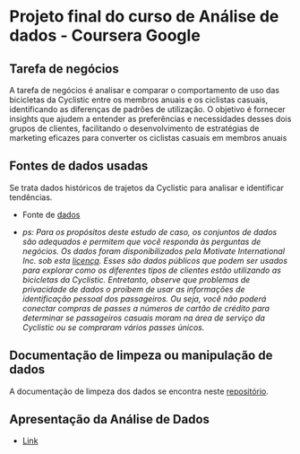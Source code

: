 # Projeto final do curso de Análise de dados - Coursera Google

##  Tarefa de negócios


A tarefa de negócios é analisar e comparar o comportamento de uso das bicicletas da Cyclistic entre os membros anuais e os ciclistas casuais, identificando as diferenças de padrões de utilização. O objetivo é fornecer insights que ajudem a entender as preferências e necessidades desses dois grupos de clientes, facilitando o desenvolvimento de estratégias de marketing eficazes para converter os ciclistas casuais em membros anuais

## Fontes de dados usadas

Se trata dados históricos de trajetos da Cyclistic para analisar e identificar tendências. 

- Fonte de [dados](https://divvy-tripdata.s3.amazonaws.com/index.html) 

- *ps: Para os propósitos deste estudo de caso, os conjuntos de dados são adequados e permitem que você responda às perguntas de negócios. Os dados foram disponibilizados pela Motivate International Inc. sob esta [licença](https://divvybikes.com/data-license-agreement). Esses são dados públicos que podem ser usados para explorar como os diferentes tipos de clientes estão utilizando as bicicletas da Cyclistic. Entretanto, observe que problemas de privacidade de dados o proíbem de usar as informações de identificação pessoal dos passageiros. Ou seja, você não poderá conectar compras de passes a números de cartão de crédito para determinar se passageiros casuais moram na área de serviço da Cyclistic ou se compraram vários passes únicos.*

## Documentação de limpeza ou manipulação de dados

A documentação de limpeza dos dados se encontra neste [repositório](https://github.com/anabergerr/estudo-caso-cyclistic/blob/main/projeto-cyclistic.Rmd).


## Apresentação da Análise de Dados

- [Link](https://www.canva.com/design/DAGByxuge10/khWDt9oWX9wq123MqcBQ1w/edit?utm_content=DAGByxuge10&utm_campaign=designshare&utm_medium=link2&utm_source=sharebutton)
